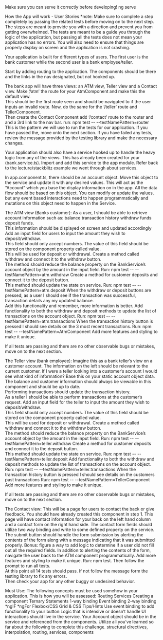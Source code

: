 Make sure you can serve it correctly before developing! 
ng serve

How the App will work - User Stories
    *note: Make sure to complete a step completely by passing the related tests before moving on to the next step.  The steps are meant to provide you with a direction and prevent you from getting overwhelmed. The tests are meant to be a guide you through the logic of the application, but passing all the tests does not mean your application has no errors.  You will also need to ensure that things are properly display on screen and the application is not crashing.

Your application is built for different types of users.  The first user is the bank customer while the second user is a bank employee/teller.  

Start by adding routing to the application. The components should be there and the links in the nav designated, but not hooked up.

The bank app will have three views: an ATM view, Teller view and a Contact view. 
    Make ‘/atm’ the route for your AtmComponent and make this the default view.  
        This should be the first route seen and should be navigated to if the user inputs an invalid route.
    Now, do the same for the ‘/teller’ route and TellerComponent.  
    Then create the Contact Component add ‘/contact’ route to the router and and a 3rd link to the nav bar. 
run: npm test -- --testNamePattern=router
    This is the pattern we will use to run the tests for our application.  If you have passed the, move onto the next section. If you have failed any tests, review the message provided by the testing library and make the necessary changes.

Your application should also have a service hooked up to handle the heavy logic from any of the views. This has already been created for your (bank.service.ts).
    Import and add this service to the app module. Refer back to the lecture/stackblitz example we went through about services.

In app.component.ts, there should be an account object. 
    Move this object to the service and update it with any desired values. This will act as the “Account” which you base the display information on in the app. 
    All the data flow should be based on this object. 
    You can modify or update the values, but any event based interactions need to happen programmatically and mutations on this object need to happen in the Service.


The ATM view (Banks customer):
    As a user, I should be able to retrieve account information such as: 
        balance
        transaction history
        withdraw funds
        deposit funds.  
    This information should be displayed on screen and updated accordingly
    Add an input field for users to input the amount they wish to deposit/withdraw.  
        This field should only accept numbers. 
        The value of this field should be stored on the component property called value.  
        This will be used for deposit or withdrawal.
    Create a method called withdraw and connect it to the withdraw button.  
        The method should reduce the balance property on the BankService’s account object by the amount in the input field.
Run: npm test -- --testNamePattern=atm.withdraw
    Create a method for customer deposits and connect it to the deposit button.  
        This method should update the state on service.
Run: npm test -- --testNamePattern=atm.deposit
    When the withdraw or deposit buttons are pressed, as a user I should see 
        if the transaction was successful, 
        transaction details any 
        my updated balance.  
    Add this functionality and remember, more information is better.
    Add functionality to both the withdraw and deposit methods to update the list of transactions on the account object.
Run: npm test -- --testNamePattern=atm.transactions
    When the transaction history button is pressed I should see details on the 3 most recent transactions.
Run: npm test -- --testNamePattern=AtmComponent
    Add more features and styling to make it unique.  
    
If all tests are passing and there are no other observable bugs or mistakes, move on to the next section.

The Teller view (bank employee):
    Imagine this as a bank teller’s view on a customer account. 
    The information on the left should be relevant to the current customer. 
    If I were a teller looking into a customer’s account I would see what kind of information? 
        Base this on your static account object data.
    The balance and customer information should always be viewable in this component and should be up to date.  
    Performing transactions should update the transaction history.  
    As a teller I should be able to perform transactions at the customer’s request.
    Add an input field for the teller to input the amount they wish to deposit/withdraw.  
        This field should only accept numbers. 
        The value of this field should be stored on the component property called value.  
        This will be used for deposit or withdrawal.
    Create a method called withdraw and connect it to the withdraw button.  
        The method should reduce the balance property on the BankService’s account object by the amount in the input field.
Run: npm test -- --testNamePattern=teller.withdraw
    Create a method for customer deposits and connect it to the deposit button.  
        This method should update the state on service.
Run: npm test -- --testNamePattern=teller.deposit
    Add functionality to both the withdraw and deposit methods to update the list of transactions on the account object.
Run: npm test -- --testNamePattern=teller.transactions
    When the transaction history button is pressed I should see details on the customers past transactions
Run: npm test -- --testNamePattern=TellerComponent
    Add more features and styling to make it unique. 

If all tests are passing and there are no other observable bugs or mistakes, move on to the next section.

The Contact view: 
    This will be a page for users to contact the back or give feedback. 
    You should have already created this component in step 1.
    This page will have contact information for your back on the left hand column and a contact form on the right hand side.
    The contact form fields should utilize two way binding and write to some defined property on the service.
    The submit button should handle the form submission by alerting the contents of the form along with a message indicating that it was submitted properly. 
        Bonus: figure a way to add logic to determine if a user did not fill out all the required fields.
    In addition to alerting the contents of the form, navigate the user back to the ATM component programmatically.
    Add more features and styling to make it unique. 
Run: npm test. 
    Then follow the prompt to run all tests.  
    At this point all 14 tests should pass. 
    If not follow the message form the testing library to fix any errors.  
    Then check your app for any other buggy or undesired behavior.

Must Use: The following concepts must be used somehow in your application. This is how you will be assessed: 
    Routing
    Services
    Creating a component
    Ternary Statements
    1-way binding
    Event binding
    2-way binding
    *ngIF
    *ngFor
    Flexbox/CSS Grid & CSS
    Tips/Hints
    Use event binding to add functionality to your button
    Logic that is intensive or doesn’t handle UI interactions should live in the service. 
    Your Account object should be in the service and referenced from the components.
    Utilize all you’ve learned so far about the following to complete this challenge.
        structural directives, 
        interpolation, 
        routing, 
        services, 
        components  